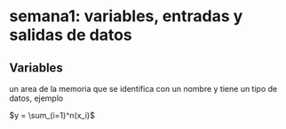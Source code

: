 # semana1: variables, entradas y salidas de datos

## Variables

un area de la memoria que se identifica con un nombre y tiene un tipo de datos, ejemplo

$y = \sum_(i=1)^n(x_i)$
